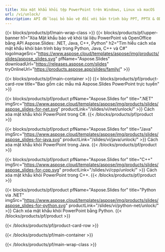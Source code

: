 ```yaml
---
title: Xóa mật khẩu khỏi tệp PowerPoint trên Windows, Linux và macOS
url: /vi/unlock/
description: API để loại bỏ bảo vệ đối với bản trình bày PPT, PPTX & ODP
---
```


{{< blocks/products/pf/main-wrap-class >}}
{{< blocks/products/pf/upper-banner h1="Xóa Mật khẩu bảo vệ khỏi tài liệu PowerPoint và OpenOffice bằng API Aspose.Slides: .NET, Java, C++, Python" h2="Tìm hiểu cách xóa mật khẩu khỏi bản trình bày trong Python, Java, C++ và C#" logoImageSrc="https://www.aspose.cloud/templates/aspose/img/products/slides/aspose_slides.svg" pfName="Aspose.Slides" downloadUrl="https://releases.aspose.com/slides" tryOnlineUrl="https://products.aspose.app/slides/family/" >}}

{{< blocks/products/pf/main-container >}}
{{< blocks/products/pf/product-card-row title="Bao gồm các mẫu mã Aspose.Slides PowerPoint trực tuyến" >}}

{{< blocks/products/pf/product pfName="Aspose.Slides for" title=".NET" imgSrc="https://www.aspose.cloud/templates/aspose/img/products/slides/aspose_slides-for-net.svg" productLink="/slides/vi/net/unlock/" >}}
Cách xóa mật khẩu khỏi PowerPoint trong C#.
{{< /blocks/products/pf/product >}}

{{< blocks/products/pf/product pfName="Aspose.Slides for" title="Java" imgSrc="https://www.aspose.cloud/templates/aspose/img/products/slides/aspose_slides-for-java.svg" productLink="/slides/vi/java/unlock/" >}}
Cách xóa mật khẩu khỏi PowerPoint trong Java.
{{< /blocks/products/pf/product >}}

{{< blocks/products/pf/product pfName="Aspose.Slides for" title="C++" imgSrc="https://www.aspose.cloud/templates/aspose/img/products/slides/aspose_slides-for-cpp.svg" productLink="/slides/vi/cpp/unlock/" >}}
Cách xóa mật khẩu khỏi PowerPoint trong C++.
{{< /blocks/products/pf/product >}}

{{< blocks/products/pf/product pfName="Aspose.Slides for" title="Python via .NET" imgSrc="https://www.aspose.cloud/templates/aspose/img/products/slides/aspose_slides-for-python.svg" productLink="/slides/vi/python-net/unlock/" >}}
Cách xóa mật khẩu khỏi PowerPoint bằng Python.
{{< /blocks/products/pf/product >}}

{{< /blocks/products/pf/product-card-row >}}

{{< /blocks/products/pf/main-container >}}

{{< /blocks/products/pf/main-wrap-class >}}
